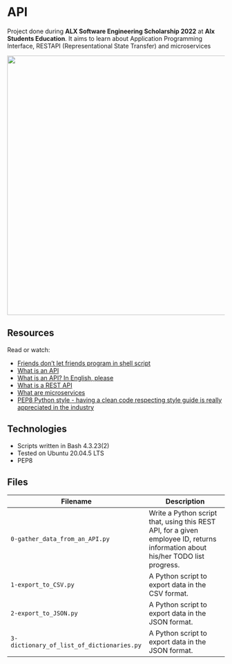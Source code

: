 # API
Project done during **ALX Software Engineering Scholarship 2022** at **Alx Students Education**. It aims to learn about Application Programming Interface, RESTAPI (Representational State Transfer) and microservices

<img src="https://www.derdack.com/wp-content/uploads/sites/2/2020/03/rest_api_logo.png" width="600px"/>

## Resources
Read or watch:

* [Friends don’t let friends program in shell script](https://www.turnkeylinux.org/blog/friends-dont-let-friends-program-shell-script)
* [What is an API](https://www.webopedia.com/definitions/api/)
* [What is an API? In English, please](https://www.freecodecamp.org/news/what-is-an-api-in-english-please-b880a3214a82/)
* [What is a REST API](https://www.sitepoint.com/rest-api/)
* [What are microservices](https://smartbear.com/solutions/microservices/)
* [PEP8 Python style - having a clean code respecting style guide is really appreciated in the industry](https://alx-intranet.hbtn.io/rltoken/b7V1ROY6kSRxDDKnsJoqxg)

## Technologies
* Scripts written in Bash 4.3.23(2)
* Tested on Ubuntu 20.04.5 LTS
* PEP8

## Files

| Filename | Description |
| -------- | ----------- |
| `0-gather_data_from_an_API.py` | Write a Python script that, using this REST API, for a given employee ID, returns information about his/her TODO list progress. |
| `1-export_to_CSV.py` | A Python script to export data in the CSV format. |
| `2-export_to_JSON.py` | A Python script to export data in the JSON format. |
| `3-dictionary_of_list_of_dictionaries.py` | A Python script to export data in the JSON format. |
